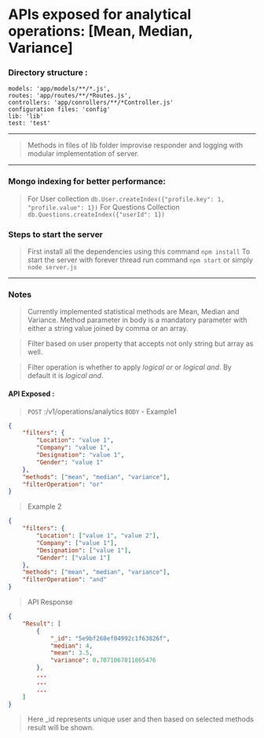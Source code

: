 # APIs exposed for analytical operations: [Mean, Median, Variance]


### Directory structure :

    models: 'app/models/**/*.js',
    routes: 'app/routes/**/*Routes.js',
    controllers: 'app/conrollers/**/*Controller.js'
    configuration files: 'config'
    lib: 'lib'
    test: 'test'
---
> Methods in files of lib folder improvise responder and logging with modular implementation of server.
---
### Mongo indexing for better performance: 

> For User collection
`db.User.createIndex({"profile.key": 1, "profile.value": 1})`
> For Questions Collection
`db.Questions.createIndex({"userId": 1})`

### Steps to start the server
> First install all the dependencies using this command `npm install`
> To start the server with forever thread run command `npm start` or simply `node server.js`

___
### Notes

> Currently implemented statistical methods are Mean, Median and Variance. Method parameter in body is a mandatory parameter with either a string value joined by comma or an array.

> Filter based on user property that accepts not only string but array as well.

> Filter operation is whether to apply *logical or* or *logical and*. By default it is *logical and*.

#### API Exposed : 
> `POST`  <HOST>:<PORT>/v1/operations/analytics
> `BODY` - Example1
```JSON
{
	"filters": {
		"Location": "value 1",
		"Company": "value 1",
		"Designation": "value 1",
		"Gender": "value 1"
	},
	"methods": ["mean", "median", "variance"],
	"filterOperation": "or"
}
```
>Example 2
```JSON
{
	"filters": {
		"Location": ["value 1", "value 2"],
		"Company": ["value 1"],
		"Designation": ["value 1"],
		"Gender": ["value 1"]
	},
	"methods": ["mean", "median", "variance"],
	"filterOperation": "and"
}
```
> API Response 
```JSON
{
    "Result": [
        {
            "_id": "5e9bf260ef04992c1f63826f",
            "median": 4,
            "mean": 3.5,
            "variance": 0.7071067811865476
        },
        ...
        ...
        ...
    ]
}
```
> Here _id represents unique user and then based on selected methods result will be shown.


